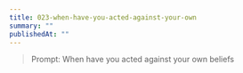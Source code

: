 ```yaml
---
title: 023-when-have-you-acted-against-your-own
summary: ""
publishedAt: ""
---
```


> Prompt: When have you acted against your own beliefs

